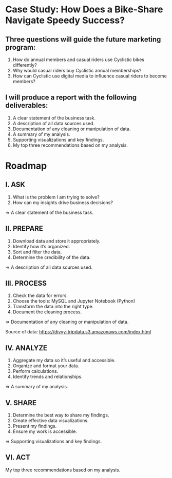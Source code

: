 # Case Study: How Does a Bike-Share Navigate Speedy Success?

## Three questions will guide the future marketing program:
1. How do annual members and casual riders use Cyclistic bikes differently?
2. Why would casual riders buy Cyclistic annual memberships?
3. How can Cyclistic use digital media to influence casual riders to become members?

## I will produce a report with the following deliverables:
1. A clear statement of the business task.
2. A description of all data sources used.
3. Documentation of any cleaning or manipulation of data.
4. A summary of my analysis.
5. Supporting visualizations and key findings.
6. My top three recommendations based on my analysis.

# Roadmap
## I. ASK
1. What is the problem I am trying to solve?
2. How can my insights drive business decisions?

=> A clear statement of the business task.

## II. PREPARE
1. Download data and store it appropriately.
2. Identify how it’s organized.
3. Sort and filter the data.
4. Determine the credibility of the data.

=> A description of all data sources used.

## III. PROCESS
1. Check the data for errors.
2. Choose the tools: MySQL and Jupyter Notebook (Python)
3. Transform the data into the right type.
4. Document the cleaning process.

=> Documentation of any cleaning or manipulation of data.

Source of data: https://divvy-tripdata.s3.amazonaws.com/index.html

## IV. ANALYZE
1. Aggregate my data so it’s useful and accessible.
2. Organize and format your data.
3. Perform calculations.
4. Identify trends and relationships.

=> A summary of my analysis.

## V. SHARE
1. Determine the best way to share my findings.
2. Create effective data visualizations.
3. Present my findings.
4. Ensure my work is accessible.

=> Supporting visualizations and key findings.

## VI. ACT
My top three recommendations based on my analysis.
